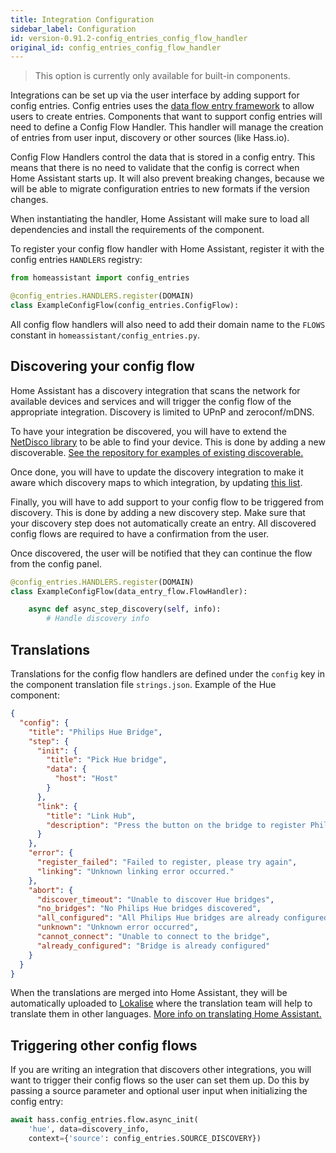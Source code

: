 ```yaml
---
title: Integration Configuration
sidebar_label: Configuration
id: version-0.91.2-config_entries_config_flow_handler
original_id: config_entries_config_flow_handler
---
```


> This option is currently only available for built-in components.

Integrations can be set up via the user interface by adding support for config entries. Config entries uses the [data flow entry framework](data_entry_flow_index.md) to allow users to create entries. Components that want to support config entries will need to define a Config Flow Handler. This handler will manage the creation of entries from user input, discovery or other sources (like Hass.io).

Config Flow Handlers control the data that is stored in a config entry. This means that there is no need to validate that the config is correct when Home Assistant starts up. It will also prevent breaking changes, because we will be able to migrate configuration entries to new formats if the version changes.

When instantiating the handler, Home Assistant will make sure to load all dependencies and install the requirements of the component.

To register your config flow handler with Home Assistant, register it with the config entries `HANDLERS` registry:

```python
from homeassistant import config_entries

@config_entries.HANDLERS.register(DOMAIN)
class ExampleConfigFlow(config_entries.ConfigFlow):
```

All config flow handlers will also need to add their domain name to the `FLOWS` constant in `homeassistant/config_entries.py`.

## Discovering your config flow

Home Assistant has a discovery integration that scans the network for available devices and services and will trigger the config flow of the appropriate integration. Discovery is limited to UPnP and zeroconf/mDNS.

To have your integration be discovered, you will have to extend the [NetDisco library](https://github.com/home-assistant/netdisco) to be able to find your device. This is done by adding a new discoverable. [See the repository for examples of existing discoverable.](https://github.com/home-assistant/netdisco/tree/master/netdisco/discoverables)

Once done, you will have to update the discovery integration to make it aware which discovery maps to which integration, by updating [this list](https://github.com/home-assistant/home-assistant/blob/dev/homeassistant/components/discovery/__init__.py#L55).

Finally, you will have to add support to your config flow to be triggered from discovery. This is done by adding a new discovery step. Make sure that your discovery step does not automatically create an entry. All discovered config flows are required to have a confirmation from the user.

Once discovered, the user will be notified that they can continue the flow from the config panel.

```python
@config_entries.HANDLERS.register(DOMAIN)
class ExampleConfigFlow(data_entry_flow.FlowHandler):

    async def async_step_discovery(self, info):
        # Handle discovery info
```

## Translations

Translations for the config flow handlers are defined under the `config` key in the component translation file `strings.json`. Example of the Hue component:

```json
{
  "config": {
    "title": "Philips Hue Bridge",
    "step": {
      "init": {
        "title": "Pick Hue bridge",
        "data": {
          "host": "Host"
        }
      },
      "link": {
        "title": "Link Hub",
        "description": "Press the button on the bridge to register Philips Hue with Home Assistant.\n\n![Location of button on bridge](/static/images/config_philips_hue.jpg)"
      }
    },
    "error": {
      "register_failed": "Failed to register, please try again",
      "linking": "Unknown linking error occurred."
    },
    "abort": {
      "discover_timeout": "Unable to discover Hue bridges",
      "no_bridges": "No Philips Hue bridges discovered",
      "all_configured": "All Philips Hue bridges are already configured",
      "unknown": "Unknown error occurred",
      "cannot_connect": "Unable to connect to the bridge",
      "already_configured": "Bridge is already configured"
    }
  }
}
```

When the translations are merged into Home Assistant, they will be automatically uploaded to [Lokalise](https://lokalise.co/) where the translation team will help to translate them in other languages. [More info on translating Home Assistant.](internationalization_translation.md)

## Triggering other config flows

If you are writing an integration that discovers other integrations, you will want to trigger their config flows so the user can set them up. Do this by passing a source parameter and optional user input when initializing the config entry:

```python
await hass.config_entries.flow.async_init(
    'hue', data=discovery_info,
    context={'source': config_entries.SOURCE_DISCOVERY})
```
